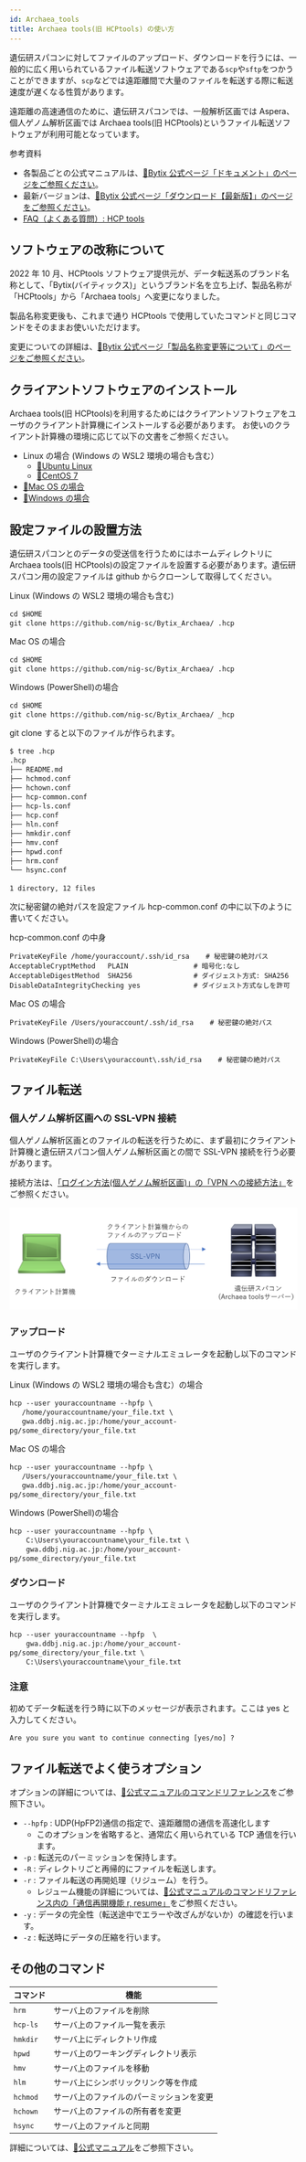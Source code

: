 ```yaml
---
id: Archaea_tools
title: Archaea tools(旧 HCPtools) の使い方
---
```



遺伝研スパコンに対してファイルのアップロード、ダウンロードを行うには、一般的に広く用いられているファイル転送ソフトウェアである`scp`や`sftp`をつかうことができますが、`scp`などでは遠距離間で大量のファイルを転送する際に転送速度が遅くなる性質があります。

遠距離の高速通信のために、遺伝研スパコンでは、一般解析区画では Aspera、個人ゲノム解析区画では Archaea tools(旧 HCPtools)というファイル転送ソフトウェアが利用可能となっています。



参考資料

- 各製品ごとの公式マニュアルは、[&#x1f517;<u>Bytix 公式ページ「ドキュメント」のページをご参照ください</u>](https://support.bytix.tech/document/)。
- 最新バージョンは、[&#x1f517;<u>Bytix 公式ページ「ダウンロード【最新版】」のページをご参照ください</u>](https://support.bytix.tech/latest/)。
- [<u>FAQ（よくある質問）: HCP tools</u>](/faq/faq_hcptools)


## ソフトウェアの改称について

2022 年 10 月、HCPtools ソフトウェア提供元が、データ転送系のブランド名称として、「Bytix(バイティックス)」というブランド名を立ち上げ、製品名称が「HCPtools」から「Archaea tools」へ変更になりました。

製品名称変更後も、これまで通り HCPtools で使用していたコマンドと同じコマンドをそのままお使いいただけます。

変更についての詳細は、[&#x1f517;<u>Bytix 公式ページ「製品名称変更等について」のページをご参照ください</u>](https://support.bytix.tech/important/)。




## クライアントソフトウェアのインストール

Archaea tools(旧 HCPtools)を利用するためにはクライアントソフトウェアをユーザのクライアント計算機にインストールする必要があります。
お使いのクライアント計算機の環境に応じて以下の文書をご参照ください。

- Linux の場合 (Windows の WSL2 環境の場合も含む）
    - [&#x1f517;<u>Ubuntu Linux</u>](https://support.bytix.tech/docs/archaea/tools/1.4/B_setup_client/B04_Ubuntu)
    - [&#x1f517;<u>CentOS 7</u>](https://support.bytix.tech/docs/archaea/tools/1.4/B_setup_client/B03_RHEL)
- [&#x1f517;<u>Mac OS の場合</u>](https://support.bytix.tech/docs/archaea/tools/1.4/B_setup_client/B02_macOS/)
- [&#x1f517;<u>Windows の場合</u>](https://support.bytix.tech/docs/archaea/tools/1.4/B_setup_client/B01_Windows)


## 設定ファイルの設置方法

遺伝研スパコンとのデータの受送信を行うためにはホームディレクトリに Archaea tools(旧 HCPtools)の設定ファイルを設置する必要があります。遺伝研スパコン用の設定ファイルは github からクローンして取得してください。

Linux (Windows の WSL2 環境の場合も含む)
```
cd $HOME
git clone https://github.com/nig-sc/Bytix_Archaea/ .hcp
```

Mac OS の場合
```
cd $HOME
git clone https://github.com/nig-sc/Bytix_Archaea/ .hcp
```

Windows (PowerShell)の場合
```
cd $HOME
git clone https://github.com/nig-sc/Bytix_Archaea/ _hcp
```

git clone すると以下のファイルが作られます。

```
$ tree .hcp
.hcp
├── README.md
├── hchmod.conf
├── hchown.conf
├── hcp-common.conf
├── hcp-ls.conf
├── hcp.conf
├── hln.conf
├── hmkdir.conf
├── hmv.conf
├── hpwd.conf
├── hrm.conf
└── hsync.conf

1 directory, 12 files
```


次に秘密鍵の絶対パスを設定ファイル hcp-common.conf の中に以下のように書いてください。


hcp-common.conf の中身
```
PrivateKeyFile /home/youraccount/.ssh/id_rsa    # 秘密鍵の絶対パス
AcceptableCryptMethod   PLAIN                # 暗号化:なし
AcceptableDigestMethod  SHA256               # ダイジェスト方式: SHA256
DisableDataIntegrityChecking yes             # ダイジェスト方式なしを許可
```

Mac OS の場合
```
PrivateKeyFile /Users/youraccount/.ssh/id_rsa    # 秘密鍵の絶対パス
```

Windows (PowerShell)の場合
```
PrivateKeyFile C:\Users\youraccount\.ssh/id_rsa    # 秘密鍵の絶対パス
```



## ファイル転送


### 個人ゲノム解析区画への SSL-VPN 接続

個人ゲノム解析区画とのファイルの転送を行うために、まず最初にクライアント計算機と遺伝研スパコン個人ゲノム解析区画との間で SSL-VPN 接続を行う必要があります。


接続方法は、[<u>「ログイン方法(個人ゲノム解析区画)」の「VPN への接続方法」</u>](/personal_genome_division/pg_login#vpn%E3%81%B8%E3%81%AE%E6%8E%A5%E7%B6%9A%E6%96%B9%E6%B3%95)をご参照ください。

![](upload_download.png)


### アップロード

ユーザのクライアント計算機でターミナルエミュレータを起動し以下のコマンドを実行します。

Linux (Windows の WSL2 環境の場合も含む）の場合
```
hcp --user youraccountname --hpfp \
   /home/youraccountname/your_file.txt \
   gwa.ddbj.nig.ac.jp:/home/your_account-pg/some_directory/your_file.txt
```

Mac OS の場合
```
hcp --user youraccountname --hpfp \
   /Users/youraccountname/your_file.txt \
   gwa.ddbj.nig.ac.jp:/home/your_account-pg/some_directory/your_file.txt
```

Windows (PowerShell)の場合
```
hcp --user youraccountname --hpfp \
    C:\Users\youraccountname\your_file.txt \
    gwa.ddbj.nig.ac.jp:/home/your_account-pg/some_directory/your_file.txt
```

### ダウンロード

ユーザのクライアント計算機でターミナルエミュレータを起動し以下のコマンドを実行します。


```
hcp --user youraccountname --hpfp  \
    gwa.ddbj.nig.ac.jp:/home/your_account-pg/some_directory/your_file.txt \
    C:\Users\youraccountname\your_file.txt
```

### 注意
初めてデータ転送を行う時に以下のメッセージが表示されます。ここは yes と入力してください。

```
Are you sure you want to continue connecting [yes/no] ?
```


## ファイル転送でよく使うオプション

オプションの詳細については、[&#x1f517;<u>公式マニュアルのコマンドリファレンス</u>](https://support.bytix.tech/document/)をご参照下さい。


- `--hpfp` : UDP(HpFP2)通信の指定で、遠距離間の通信を高速化します
    - このオプションを省略すると、通常広く用いられている TCP 通信を行います。
- `-p` : 転送元のパーミッションを保持します。
- `-R` : ディレクトリごと再帰的にファイルを転送します。
- `-r` : ファイル転送の再開処理（リジューム）を行う。
    - レジューム機能の詳細については、<a href="https://support.bytix.tech/docs/archaea/tools/1.4/D_commandRef/D01_hcp/#r-resume">&#x1f517;<u>公式マニュアルのコマンドリファレンス内の「通信再開機能   r, resume」</u></a>をご参照ください。
- `-y` : データの完全性（転送途中でエラーや改ざんがないか）の確認を行います。
- `-z` : 転送時にデータの圧縮を行います。


## その他のコマンド


| コマンド | 機能                                     |
|----------|------------------------------------------|
| `hrm`    | サーバ上のファイルを削除                 |
| `hcp-ls` | サーバ上のファイル一覧を表示             |
| `hmkdir` | サーバ上にディレクトリ作成               |
| `hpwd`   | サーバ上のワーキングディレクトリ表示     |
| `hmv`    | サーバ上のファイルを移動                 |
| `hlm`    | サーバ上にシンボリックリンク等を作成     |
| `hchmod` | サーバ上のファイルのパーミッションを変更 |
| `hchown` | サーバ上のファイルの所有者を変更         |
| `hsync`  | サーバ上のファイルと同期                 |

詳細については、[&#x1f517;<u>公式マニュアル</u>](https://support.bytix.tech/document/)をご参照下さい。




[def]: https://support.bytix.tech/docs/archaea/tools/1.4/D_commandRef/D01_hcp#r-resume
